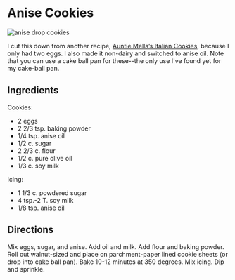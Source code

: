 # Anise Cookies

![anise drop cookies](http://mcdemarco.net/files/recipes/anise_drop_cookies.jpg)

I cut this down from another recipe, [Auntie Mella’s Italian Cookies](http://theapronarchives.com/2012/04/05/auntie-mellas-italian-soft-anise-cookies/), because I only had two eggs. I also made it non-dairy and switched to anise oil.  Note that you can use a cake ball pan for these--the only use I've found yet for my cake-ball pan.

## Ingredients

Cookies:
* 2 eggs
* 2 2/3 tsp. baking powder
* 1/4 tsp. anise oil
* 1/2 c. sugar
* 2 2/3 c. flour
* 1/2 c. pure olive oil
* 1/3 c. soy milk 

Icing:
* 1 1/3 c. powdered sugar
* 4 tsp.-2 T. soy milk
* 1/8 tsp. anise oil

## Directions

Mix eggs, sugar, and anise. Add oil and milk. Add flour and baking powder. Roll out walnut-sized and place on parchment-paper lined cookie sheets (or drop into cake ball pan). Bake 10-12 minutes at 350 degrees. Mix icing. Dip and sprinkle.
